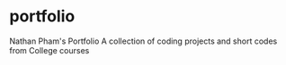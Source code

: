 # portfolio
Nathan Pham's Portfolio
A collection of coding projects and short codes from College courses
